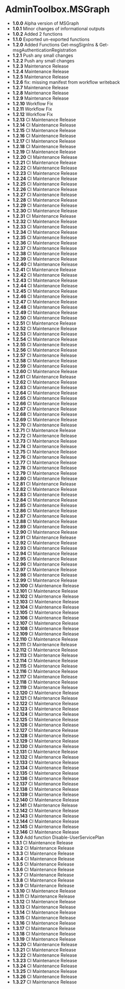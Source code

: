 # **AdminToolbox.MSGraph**

* **1.0.0** Alpha version of MSGraph
* **1.0.1** Minor changes of informational outputs
* **1.0.2** Added 2 functions
* **1.1.0** Exported un-exported functions
* **1.2.0** Added Functions Get-msgSignIns & Get-msgAuthenticationRegistration
* **1.2.1** Push any small changes
* **1.2.2** Push any small changes
* **1.2.3** Maintenance Release
* **1.2.4** Maintenance Release
* **1.2.5** Maintenance Release
* **1.2.6** fix: missing manifest from workflow writeback
* **1.2.7** Maintenance Release
* **1.2.8** Maintenance Release
* **1.2.9** Maintenance Release
* **1.2.10** Workflow Fix
* **1.2.11** Workflow Fix
* **1.2.12** Workflow Fix
* **1.2.13** CI Maintenance Release
* **1.2.14** CI Maintenance Release
* **1.2.15** CI Maintenance Release
* **1.2.16** CI Maintenance Release
* **1.2.17** CI Maintenance Release
* **1.2.18** CI Maintenance Release
* **1.2.19** CI Maintenance Release
* **1.2.20** CI Maintenance Release
* **1.2.21** CI Maintenance Release
* **1.2.22** CI Maintenance Release
* **1.2.23** CI Maintenance Release
* **1.2.24** CI Maintenance Release
* **1.2.25** CI Maintenance Release
* **1.2.26** CI Maintenance Release
* **1.2.27** CI Maintenance Release
* **1.2.28** CI Maintenance Release
* **1.2.29** CI Maintenance Release
* **1.2.30** CI Maintenance Release
* **1.2.31** CI Maintenance Release
* **1.2.32** CI Maintenance Release
* **1.2.33** CI Maintenance Release
* **1.2.34** CI Maintenance Release
* **1.2.35** CI Maintenance Release
* **1.2.36** CI Maintenance Release
* **1.2.37** CI Maintenance Release
* **1.2.38** CI Maintenance Release
* **1.2.39** CI Maintenance Release
* **1.2.40** CI Maintenance Release
* **1.2.41** CI Maintenance Release
* **1.2.42** CI Maintenance Release
* **1.2.43** CI Maintenance Release
* **1.2.44** CI Maintenance Release
* **1.2.45** CI Maintenance Release
* **1.2.46** CI Maintenance Release
* **1.2.47** CI Maintenance Release
* **1.2.48** CI Maintenance Release
* **1.2.49** CI Maintenance Release
* **1.2.50** CI Maintenance Release
* **1.2.51** CI Maintenance Release
* **1.2.52** CI Maintenance Release
* **1.2.53** CI Maintenance Release
* **1.2.54** CI Maintenance Release
* **1.2.55** CI Maintenance Release
* **1.2.56** CI Maintenance Release
* **1.2.57** CI Maintenance Release
* **1.2.58** CI Maintenance Release
* **1.2.59** CI Maintenance Release
* **1.2.60** CI Maintenance Release
* **1.2.61** CI Maintenance Release
* **1.2.62** CI Maintenance Release
* **1.2.63** CI Maintenance Release
* **1.2.64** CI Maintenance Release
* **1.2.65** CI Maintenance Release
* **1.2.66** CI Maintenance Release
* **1.2.67** CI Maintenance Release
* **1.2.68** CI Maintenance Release
* **1.2.69** CI Maintenance Release
* **1.2.70** CI Maintenance Release
* **1.2.71** CI Maintenance Release
* **1.2.72** CI Maintenance Release
* **1.2.73** CI Maintenance Release
* **1.2.74** CI Maintenance Release
* **1.2.75** CI Maintenance Release
* **1.2.76** CI Maintenance Release
* **1.2.77** CI Maintenance Release
* **1.2.78** CI Maintenance Release
* **1.2.79** CI Maintenance Release
* **1.2.80** CI Maintenance Release
* **1.2.81** CI Maintenance Release
* **1.2.82** CI Maintenance Release
* **1.2.83** CI Maintenance Release
* **1.2.84** CI Maintenance Release
* **1.2.85** CI Maintenance Release
* **1.2.86** CI Maintenance Release
* **1.2.87** CI Maintenance Release
* **1.2.88** CI Maintenance Release
* **1.2.89** CI Maintenance Release
* **1.2.90** CI Maintenance Release
* **1.2.91** CI Maintenance Release
* **1.2.92** CI Maintenance Release
* **1.2.93** CI Maintenance Release
* **1.2.94** CI Maintenance Release
* **1.2.95** CI Maintenance Release
* **1.2.96** CI Maintenance Release
* **1.2.97** CI Maintenance Release
* **1.2.98** CI Maintenance Release
* **1.2.99** CI Maintenance Release
* **1.2.100** CI Maintenance Release
* **1.2.101** CI Maintenance Release
* **1.2.102** CI Maintenance Release
* **1.2.103** CI Maintenance Release
* **1.2.104** CI Maintenance Release
* **1.2.105** CI Maintenance Release
* **1.2.106** CI Maintenance Release
* **1.2.107** CI Maintenance Release
* **1.2.108** CI Maintenance Release
* **1.2.109** CI Maintenance Release
* **1.2.110** CI Maintenance Release
* **1.2.111** CI Maintenance Release
* **1.2.112** CI Maintenance Release
* **1.2.113** CI Maintenance Release
* **1.2.114** CI Maintenance Release
* **1.2.115** CI Maintenance Release
* **1.2.116** CI Maintenance Release
* **1.2.117** CI Maintenance Release
* **1.2.118** CI Maintenance Release
* **1.2.119** CI Maintenance Release
* **1.2.120** CI Maintenance Release
* **1.2.121** CI Maintenance Release
* **1.2.122** CI Maintenance Release
* **1.2.123** CI Maintenance Release
* **1.2.124** CI Maintenance Release
* **1.2.125** CI Maintenance Release
* **1.2.126** CI Maintenance Release
* **1.2.127** CI Maintenance Release
* **1.2.128** CI Maintenance Release
* **1.2.129** CI Maintenance Release
* **1.2.130** CI Maintenance Release
* **1.2.131** CI Maintenance Release
* **1.2.132** CI Maintenance Release
* **1.2.133** CI Maintenance Release
* **1.2.134** CI Maintenance Release
* **1.2.135** CI Maintenance Release
* **1.2.136** CI Maintenance Release
* **1.2.137** CI Maintenance Release
* **1.2.138** CI Maintenance Release
* **1.2.139** CI Maintenance Release
* **1.2.140** CI Maintenance Release
* **1.2.141** CI Maintenance Release
* **1.2.142** CI Maintenance Release
* **1.2.143** CI Maintenance Release
* **1.2.144** CI Maintenance Release
* **1.2.145** CI Maintenance Release
* **1.2.146** CI Maintenance Release
* **1.3.0** Add function Disable-UserServicePlan
* **1.3.1** CI Maintenance Release
* **1.3.2** CI Maintenance Release
* **1.3.3** CI Maintenance Release
* **1.3.4** CI Maintenance Release
* **1.3.5** CI Maintenance Release
* **1.3.6** CI Maintenance Release
* **1.3.7** CI Maintenance Release
* **1.3.8** CI Maintenance Release
* **1.3.9** CI Maintenance Release
* **1.3.10** CI Maintenance Release
* **1.3.11** CI Maintenance Release
* **1.3.12** CI Maintenance Release
* **1.3.13** CI Maintenance Release
* **1.3.14** CI Maintenance Release
* **1.3.15** CI Maintenance Release
* **1.3.16** CI Maintenance Release
* **1.3.17** CI Maintenance Release
* **1.3.18** CI Maintenance Release
* **1.3.19** CI Maintenance Release
* **1.3.20** CI Maintenance Release
* **1.3.21** CI Maintenance Release
* **1.3.22** CI Maintenance Release
* **1.3.23** CI Maintenance Release
* **1.3.24** CI Maintenance Release
* **1.3.25** CI Maintenance Release
* **1.3.26** CI Maintenance Release
* **1.3.27** CI Maintenance Release